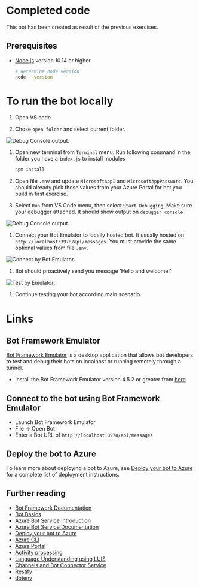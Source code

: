 # Completed code

This bot has been created as result of the previous exercises.

## Prerequisites
- [Node.js](https://nodejs.org) version 10.14 or higher
    ```bash
    # determine node version
    node --version
    ```

# To run the bot locally

1. Open VS code. 

1. Chose `open folder` and select current folder.

![Debug Console output](../../images/help_test_openfolder.png).

1. Open new terminal from `Terminal` menu. Run following command in the folder you have a `index.js` to install modules

    ```bash
    npm install
    ```

1. Open file `.env` and update `MicrosoftAppI` and `MicrosoftAppPassword`. You should already pick those values from your Azure Portal for bot you build in first exercise.

1. Select `Run` from  VS Code menu, then select `Start Debugging`. Make sure your debugger attached. It should show output on `debugger console`

![Debug Console output](../../images/help_test_debugconsole.png).

1. Connect your Bot Emulator to locally hosted bot. It usually hosted on `http://localhost:3978/api/messages`. You must provide the same optional values from file `.env`.

![Connect by Bot Emulator](../../images/help_test_botemulator.png).

1. Bot should proactively send you message 'Hello and welcome!' 

![Test by Emulator](../../images/help_test_greeting.png).

1. Continue testing your bot according main scenario.


# Links

## Bot Framework Emulator

[Bot Framework Emulator](https://github.com/microsoft/botframework-emulator) is a desktop application that allows bot developers to test and debug their bots on localhost or running remotely through a tunnel.

- Install the Bot Framework Emulator version 4.5.2 or greater from [here](https://github.com/Microsoft/BotFramework-Emulator/releases)

## Connect to the bot using Bot Framework Emulator
- Launch Bot Framework Emulator
- File -> Open Bot
- Enter a Bot URL of `http://localhost:3978/api/messages`

## Deploy the bot to Azure

To learn more about deploying a bot to Azure, see [Deploy your bot to Azure](https://aka.ms/azuredeployment) for a complete list of deployment instructions.

## Further reading
- [Bot Framework Documentation](https://docs.botframework.com)
- [Bot Basics](https://docs.microsoft.com/azure/bot-service/bot-builder-basics?view=azure-bot-service-4.0)
- [Azure Bot Service Introduction](https://docs.microsoft.com/azure/bot-service/bot-service-overview-introduction?view=azure-bot-service-4.0)
- [Azure Bot Service Documentation](https://docs.microsoft.com/azure/bot-service/?view=azure-bot-service-4.0)
- [Deploy your bot to Azure](https://aka.ms/azuredeployment)
- [Azure CLI](https://docs.microsoft.com/cli/azure/?view=azure-cli-latest)
- [Azure Portal](https://portal.azure.com)
- [Activity processing](https://docs.microsoft.com/en-us/azure/bot-service/bot-builder-concept-activity-processing?view=azure-bot-service-4.0)
- [Language Understanding using LUIS](https://docs.microsoft.com/en-us/azure/cognitive-services/luis/)
- [Channels and Bot Connector Service](https://docs.microsoft.com/en-us/azure/bot-service/bot-concepts?view=azure-bot-service-4.0)
- [Restify](https://www.npmjs.com/package/restify)
- [dotenv](https://www.npmjs.com/package/dotenv)
